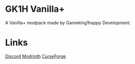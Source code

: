 # GK1H Vanilla+
A Vanilla+ modpack made by Gameking1happy Development.
# Links
[Discord](https://discord.gg/AwJvGzH)
[Modrinth](https://modrinth.com/project/gk1h-vanilla+)
[CurseForge](https://curseforge.com/minecraft/modpacks/gk1h-vanilla-plus)
